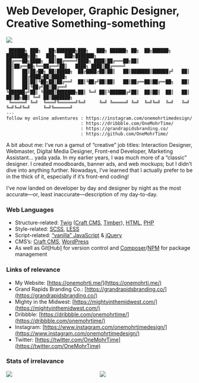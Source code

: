 # Web Developer, Graphic Designer, Creative Something-something

![](https://komarev.com/ghpvc/?username=onemohrtime&color=ffc300)

```
 ██████╗ ███╗   ██╗███████╗███╗   ███╗ ██████╗ ██╗  ██╗██████╗ ████████╗██╗   ███╗   ███╗███████╗
██╔═══██╗████╗  ██║██╔════╝████╗ ████║██╔═══██╗██║  ██║██╔══██╗╚══██╔══╝██║   ████╗ ████║██╔════╝
██║   ██║██╔██╗ ██║█████╗  ██╔████╔██║██║   ██║███████║██████╔╝   ██║   ██║   ██╔████╔██║█████╗
██║   ██║██║╚██╗██║██╔══╝  ██║╚██╔╝██║██║   ██║██╔══██║██╔══██╗   ██║   ██║   ██║╚██╔╝██║██╔══╝
╚██████╔╝██║ ╚████║███████╗██║ ╚═╝ ██║╚██████╔╝██║  ██║██║  ██║   ██║   ██║██╗██║ ╚═╝ ██║███████╗
 ╚═════╝ ╚═╝  ╚═══╝╚══════╝╚═╝     ╚═╝ ╚═════╝ ╚═╝  ╚═╝╚═╝  ╚═╝   ╚═╝   ╚═╝╚═╝╚═╝     ╚═╝╚══════╝
---
follow my online adventures : https://instagram.com/onemohrtimedesign/
                            : https://dribbble.com/OneMohrTime/
                            : https://grandrapidsbranding.co/
                            : https://github.com/OneMohrTime/
```

A bit about me: I’ve run a gamut of “creative” job titles: Interaction Designer, Webmaster, Digital Media Designer, Front-end Developer, Marketing Assistant… yada yada. In my earlier years, I was much more of a “classic” designer. I created moodboards, banner ads, and web mockups; but I didn’t dive into anything further. Nowadays, I’ve learned that I actually prefer to be in the thick of it, especially if it’s front-end coding!

I’ve now landed on developer by day and designer by night as the most accurate—or, least inaccurate—description of my day-to-day.

### Web Languages

- Structure-related: [Twig](https://twig.symfony.com/) ([Craft CMS](https://craftcms.com/), [Timber](https://upstatement.com/timber/)), [HTML](https://html.spec.whatwg.org/), [PHP](https://www.php.net/)
- Style-related: [SCSS](https://sass-lang.com/), [LESS](https://lesscss.org/)
- Script-related: [“vanilla” JavaScript](https://www.javascript.com/) & [jQuery](https://jquery.com/)
- CMS’s: [Craft CMS](https://craftcms.com/), [WordPress](https://wordpress.org/)
- As well as Git[Hub] for version control and [Composer](https://getcomposer.org/)/[NPM](https://www.npmjs.com/) for package management

### Links of relevance

- My Website: [https://onemohrti.me/](https://onemohrti.me/)
- Grand Rapids Branding Co.: [https://grandrapidsbranding.co/](https://grandrapidsbranding.co/)
- Mighty in the Midwest: [https://mightyinthemidwest.com/](https://mightyinthemidwest.com/)
- Dribbble: [https://dribbble.com/onemohrtime/](https://dribbble.com/onemohrtime/)
- Instagram: [https://www.instagram.com/onemohrtimedesign/](https://www.instagram.com/onemohrtimedesign/)
- Twitter: [https://twitter.com/OneMohrTime](https://twitter.com/OneMohrTime)

### Stats of irrelavance

<div style="width: 100%;">
 <div style="display: flex;">
   <a href="https://github.com/anuraghazra/github-readme-stats" style="flex: 0 1 50%;">
       <img align="top" src="https://github-readme-stats.vercel.app/api?username=onemohrtime&hide=stars&count_private=true&show_icons=true" />
   </a>
   <a href="https://github.com/anuraghazra/convoychat" style="flex: 0 1 50%;">
       <img align="top" src="https://github-readme-stats.vercel.app/api/top-langs/?username=onemohrtime&layout=compact&hide=vue,php" />
   </a>
 </div>
</div>

